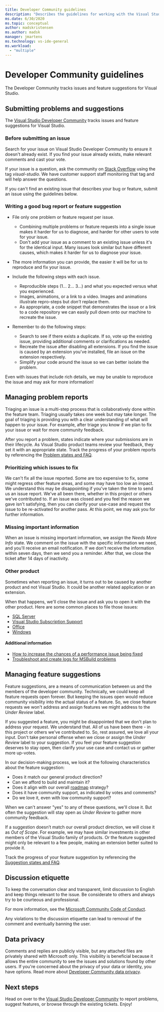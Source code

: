 ```yaml
---
title: Developer Community guidelines
description: "Describes the guidelines for working with the Visual Studio Developer Community."
ms.date: 6/30/2020
ms.topic: conceptual
author: madskristensen
ms.author: madsk
manager: jmartens
ms.technology: vs-ide-general
ms.workload:
  - "multiple"
---
```

# Developer Community guidelines

The Developer Community tracks issues and feature suggestions for Visual Studio.

## Submitting problems and suggestions

The [Visual Studio Developer Community](https://aka.ms/feedback/suggest?space=8) tracks issues and feature suggestions for Visual Studio.

### Before submitting an issue

Search for your issue on Visual Studio Developer Community to ensure it doesn't already exist. If you find your issue already exists, make relevant comments and cast your vote.

If your issue is a question, ask the community on [Stack Overflow](https://stackoverflow.com/questions/tagged/visual-studio?tab=Newest) using the tag _visual-studio_. We have customer support staff monitoring that tag and will help answer the questions.

If you can't find an existing issue that describes your bug or feature, submit an issue using the guidelines below.

### Writing a good bug report or feature suggestion

- File only one problem or feature request per issue.

  - Combining multiple problems or feature requests into a single issue makes it harder for us to diagnose, and harder for other users to vote for your issue.
  - Don't add your issue as a comment to an existing issue unless it's for the identical input. Many issues look similar but have different causes, which makes it harder for us to diagnose your issue.

- The more information you can provide, the easier it will be for us to reproduce and fix your issue.
- Include the following steps with each issue.

  - Reproducible steps (1... 2... 3...) and what you expected versus what you experienced.
  - Images, animations, or a link to a video. Images and animations illustrate repro-steps but _don't_ replace them.
  - As appropriate, a code snippet that demonstrates the issue or a link to a code repository we can easily pull down onto our machine to recreate the issue.

- Remember to do the following steps:

  - Search to see if there exists a duplicate. If so, vote up the existing issue, providing additional comments or clarifications as needed.
  - Recreate the issue after disabling all extensions. If you find the issue is caused by an extension you've installed, file an issue on the extension respectively.
  - Simplify your code around the issue so we can better isolate the problem.

Even with issues that include rich details, we may be unable to reproduce the issue and may ask for more information!

## Managing problem reports

Triaging an issue is a multi-step process that is collaboratively done within the feature team. Triaging usually takes one week but may take longer. The goal of triaging is providing you with a clear understanding of what will happen to your issue. For example, after triage you know if we plan to fix your issue or wait for more community feedback.

After you report a problem, states indicate where your submissions are in their lifecycle. As Visual Studio product teams review your feedback, they set it with an appropriate state. Track the progress of your problem reports by referencing the [Problem states and FAQ](./how-to-report-a-problem-with-visual-studio.md).

### Prioritizing which issues to fix

We can't fix all the issue reported. Some are too expensive to fix, some might regress other feature areas, and some may have too low an impact. We understand this may be disappointing if you've taken the time to send us an issue report. We've all been there, whether in this project or others we've contributed to. If an issue was closed and you feel the reason we gave isn't satisfying, then you can clarify your use-case and request the issue to be re-activated for another pass. At this point, we may ask you for further information.

### Missing important information

When an issue is missing important information, we assign the _Needs More Info_ state. We comment on the issue with the specific information we need, and you'll receive an email notification. If we don't receive the information within seven days, then we send you a reminder. After that, we close the ticket after 14 days of inactivity.

### Other product

Sometimes when reporting an issue, it turns out to be caused by another product and not Visual Studio. It could be another related application or an extension. 

When that happens, we'll close the issue and ask you to open it with the other product. Here are some common places to file those issues:

* [SQL Server](https://feedback.azure.com/forums/908035-sql-server)
* [Visual Studio Subscription Support](https://feedback.azure.com/forums/908035-sql-server)
* [Office](https://support.office.com/article/how-do-i-give-feedback-on-microsoft-office-2b102d44-b43f-4dd2-9ff4-23cf144cfb11)
* [Windows](https://support.microsoft.com/help/4021566/windows-10-send-feedback-to-microsoft-with-feedback-hub-app)

#### Additional information

- [How to increase the chances of a performance issue being fixed](./how-to-increase-chances-of-performance-issue-being-fixed.md)
- [Troubleshoot and create logs for MSBuild problems](./msbuild-logs.md)

## Managing feature suggestions

Feature suggestions, are a means of communication between us and the members of the developer community. Technically, we could keep all feature requests open forever. But keeping the issues open would reduce community visibility into the actual status of a feature. So, we close feature requests we won't address and assign features we might address to the _Under Review_ label.

If you suggested a feature, you might be disappointed that we don't plan to address your request. We understand that. All of us have been there - in this project or others we've contributed to. So, rest assured, we love all your input. Don't take personal offense when we close or assign the _Under Review_ label to your suggestion. If you feel your feature suggestion deserves to stay open, then clarify your use case and contact us or gather more up-votes.

In our decision-making process, we look at the following characteristics about the feature suggestion:

- Does it match our general product direction?
- Can we afford to build and maintain it?
- Does it align with our overall [roadmap](/visualstudio/productinfo/vs-roadmap) strategy?
- Does it have community support, as indicated by votes and comments?
- Do we love it, even with low community support?

When we can't answer "yes" to any of these questions, we'll close it. But often the suggestion will stay open as _Under Review_ to gather more community feedback.

If a suggestion doesn’t match our overall product direction, we will close it as *Out of Scope*. For example, we may have similar investments in other members of the Visual Studio family of products. Or the feature suggested might only be relevant to a few people, making an extension better suited to provide it.

Track the progress of your feature suggestion by referencing the [Suggestion states and FAQ](./report-a-problem.yml).

## Discussion etiquette

To keep the conversation clear and transparent, limit discussion to English and keep things relevant to the issue. Be considerate to others and always try to be courteous and professional.

For more information, see the [Microsoft Community Code of Conduct](https://answers.microsoft.com/en-us/page/codeofconduct).

Any violations to the discussion etiquette can lead to removal of the comment and eventually banning the user.

## Data privacy

Comments and replies are publicly visible, but any attached files are privately shared with Microsoft only. This visibility is beneficial because it allows the entire community to see the issues and solutions found by other users. If you're concerned about the privacy of your data or identity, you have options. Read more about [Developer Community data privacy](./developer-community-privacy.md).

## Next steps

Head on over to the [Visual Studio Developer Community](https://aka.ms/feedback/suggest?space=8) to report problems, suggest features, or browse through the existing tickets. Enjoy!
